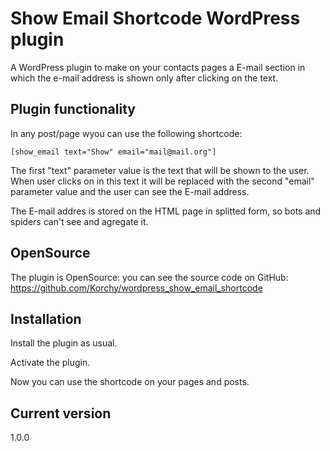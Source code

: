 # Show Email Shortcode WordPress plugin

A WordPress plugin to make on your contacts pages a E-mail section in which the e-mail address is shown only after clicking on the text.

Plugin functionality
-

In any post/page wyou can use the following shortcode:

    [show_email text="Show" email="mail@mail.org"]

The first "text" parameter value is the text that will be shown to the user. When user clicks on in this text it will be replaced with the second "email" parameter value and the user can see the E-mail address.

The E-mail addres is stored on the HTML page in splitted form, so bots and spiders can't see and agregate it.

OpenSource
-
The plugin is OpenSource: you can see the source code on GitHub: https://github.com/Korchy/wordpress_show_email_shortcode

Installation
-
Install the plugin as usual.

Activate the plugin.

Now you can use the shortcode on your pages and posts.

Current version
-
1.0.0

